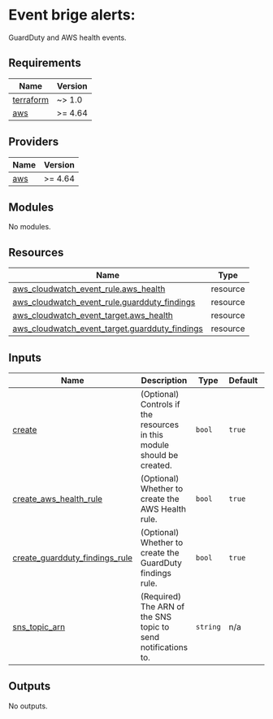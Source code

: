 # Event brige alerts:
GuardDuty and AWS health events.


<!-- BEGINNING OF PRE-COMMIT-TERRAFORM DOCS HOOK -->
## Requirements

| Name | Version |
|------|---------|
| <a name="requirement_terraform"></a> [terraform](#requirement\_terraform) | ~> 1.0 |
| <a name="requirement_aws"></a> [aws](#requirement\_aws) | >= 4.64 |

## Providers

| Name | Version |
|------|---------|
| <a name="provider_aws"></a> [aws](#provider\_aws) | >= 4.64 |

## Modules

No modules.

## Resources

| Name | Type |
|------|------|
| [aws_cloudwatch_event_rule.aws_health](https://registry.terraform.io/providers/hashicorp/aws/latest/docs/resources/cloudwatch_event_rule) | resource |
| [aws_cloudwatch_event_rule.guardduty_findings](https://registry.terraform.io/providers/hashicorp/aws/latest/docs/resources/cloudwatch_event_rule) | resource |
| [aws_cloudwatch_event_target.aws_health](https://registry.terraform.io/providers/hashicorp/aws/latest/docs/resources/cloudwatch_event_target) | resource |
| [aws_cloudwatch_event_target.guardduty_findings](https://registry.terraform.io/providers/hashicorp/aws/latest/docs/resources/cloudwatch_event_target) | resource |

## Inputs

| Name | Description | Type | Default | Required |
|------|-------------|------|---------|:--------:|
| <a name="input_create"></a> [create](#input\_create) | (Optional) Controls if the resources in this module should be created. | `bool` | `true` | no |
| <a name="input_create_aws_health_rule"></a> [create\_aws\_health\_rule](#input\_create\_aws\_health\_rule) | (Optional) Whether to create the AWS Health rule. | `bool` | `true` | no |
| <a name="input_create_guardduty_findings_rule"></a> [create\_guardduty\_findings\_rule](#input\_create\_guardduty\_findings\_rule) | (Optional) Whether to create the GuardDuty findings rule. | `bool` | `true` | no |
| <a name="input_sns_topic_arn"></a> [sns\_topic\_arn](#input\_sns\_topic\_arn) | (Required) The ARN of the SNS topic to send notifications to. | `string` | n/a | yes |

## Outputs

No outputs.
<!-- END OF PRE-COMMIT-TERRAFORM DOCS HOOK -->